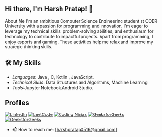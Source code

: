 ## Hi there, I'm Harsh Pratap! 👋

About Me
I'm an ambitious Computer Science Engineering student at COER University with a passion for programming and innovation. I'm eager to leverage my technical skills, problem-solving abilities, and enthusiasm for technology to contribute to impactful projects.
Apart from programming, I enjoy esports and gaming. These activities help me relax and improve my strategic thinking skills.

## 🛠 My Skills
- *Languages*: Java , C, Kotlin , JavaScript.
- *Technical Skills*: Data Structures and Algorithms, Machine Learning
- *Tools*:Jupyter Notebook,Android Studio.
 
## Profiles
[![LinkedIn](https://img.icons8.com/fluent/48/000000/linkedin.png)]((https://www.linkedin.com/in/harsh-pratap-82067024b/))
[![LeetCode](https://img.icons8.com/external-tal-revivo-shadow-tal-revivo/48/000000/external-level-up-your-coding-skills-and-quickly-land-a-job-logo-shadow-tal-revivo.png)](https://leetcode.com/u/harshdrax0516/)
[![Coding Ninjas](https://img.icons8.com/color/48/000000/ninja-head.png)](https://www.naukri.com/code360/profile/harshNoob)
[![GeeksforGeeks](https://img.icons8.com/?size=100&id=AbQBhN9v62Ob&format=png&color=000000)](https://www.geeksforgeeks.org/user/harshdr5tdx/)
[![GeeksforGeeks](https://img.icons8.com/?size=100&id=4z2zrIWYmGqx&format=png&color=000000)](https://www.geeksforgeeks.org/user/harshdr5tdx/)



- 📫 How to reach me: [harshpratap0516@gmail.com]
